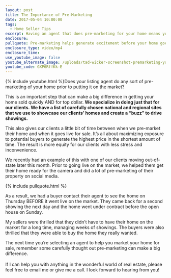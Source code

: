 ```yaml
---
layout: post
title: The Importance of Pre-Marketing
date: 2017-05-04 10:00:00
tags:
  - Home Seller Tips
excerpt: Having an agent that does pre-marketing for your home means your home likely won’t be exposed to the market for too long.
enclosure:
pullquote: Pre-marketing helps generate excitement before your home goes live on the market.
enclosure_type: video/mp4
enclosure_time:
use_youtube_image: false
youtube_alternate_image: /uploads/tad-wicker-screenshot-premarketing-youtube.jpg
youtube_code: GXP6RffKk-E
---
```



{% include youtube.html %}Does your listing agent do any sort of pre-marketing of your home prior to putting it on the market?

This is an important step that can make a big difference in getting your home sold quickly AND for top dollar. **We specialize in doing just that for our clients. We have a list of carefully chosen national and regional sites that we use to showcase our clients’ homes and create a “buzz” to drive showings.**

This also gives our clients a little bit of time between when we pre-market their home and when it goes live for sale. It’s all about maximizing exposure to potential buyers to generate the highest price in the shortest amount of time. The result is more equity for our clients with less stress and inconvenience.

We recently had an example of this with one of our clients moving out-of-state later this month. Prior to going live on the market, we helped them get their home ready for the camera and did a lot of pre-marketing of their property on social media.

{% include pullquote.html %}

As a result, we had a buyer contact their agent to see the home on Thursday BEFORE it went live on the market. They came back for a second showing the next day and the home went under contract before the open house on Sunday.

My sellers were thrilled that they didn’t have to have their home on the market for a long time, managing weeks of showings. The buyers were also thrilled that they were able to buy the home they really wanted.

The next time you’re selecting an agent to help you market your home for sale, remember some carefully thought out pre-marketing can make a big difference.&nbsp;
<br>
<br>If I can help you with anything in the wonderful world of real estate, please feel free to email me or give me a call. I look forward to hearing from you!